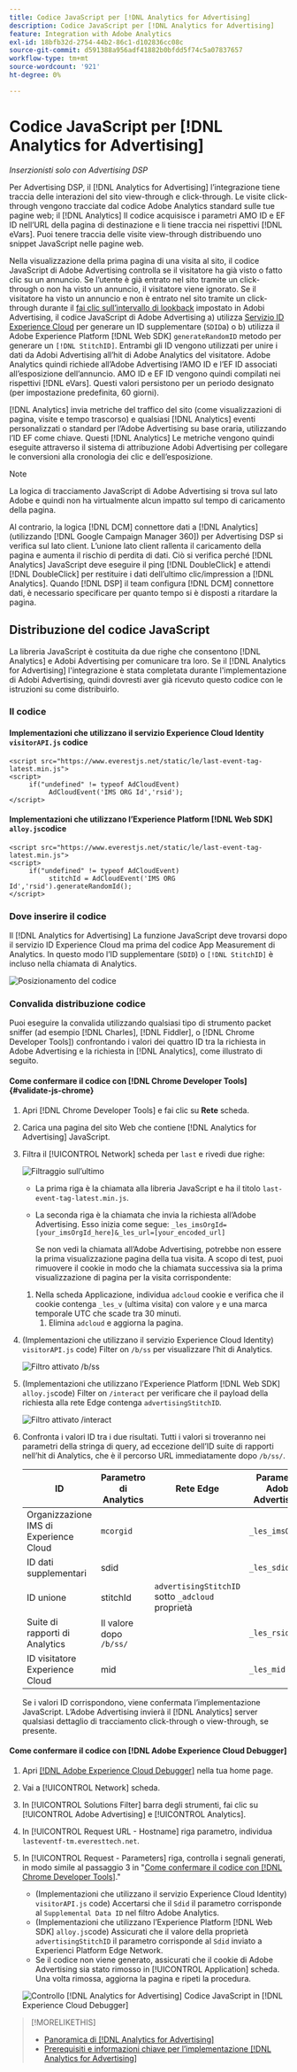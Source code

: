 ```yaml
---
title: Codice JavaScript per [!DNL Analytics for Advertising]
description: Codice JavaScript per [!DNL Analytics for Advertising]
feature: Integration with Adobe Analytics
exl-id: 18bfb32d-2754-44b2-86c1-d102836cc08c
source-git-commit: d591388a956adf41882b0bfdd5f74c5a07837657
workflow-type: tm+mt
source-wordcount: '921'
ht-degree: 0%

---
```


# Codice JavaScript per [!DNL Analytics for Advertising]

*Inserzionisti solo con Advertising DSP*

Per Advertising DSP, il [!DNL Analytics for Advertising] l’integrazione tiene traccia delle interazioni del sito view-through e click-through. Le visite click-through vengono tracciate dal codice Adobe Analytics standard sulle tue pagine web; il [!DNL Analytics] Il codice acquisisce i parametri AMO ID e EF ID nell’URL della pagina di destinazione e li tiene traccia nei rispettivi [!DNL eVars]. Puoi tenere traccia delle visite view-through distribuendo uno snippet JavaScript nelle pagine web.

Nella visualizzazione della prima pagina di una visita al sito, il codice JavaScript di Adobe Advertising controlla se il visitatore ha già visto o fatto clic su un annuncio. Se l’utente è già entrato nel sito tramite un click-through o non ha visto un annuncio, il visitatore viene ignorato. Se il visitatore ha visto un annuncio e non è entrato nel sito tramite un click-through durante il [fai clic sull’intervallo di lookback](/help/integrations/analytics/prerequisites.md#lookback-a4adc) impostato in Adobi Advertising, il codice JavaScript di Adobe Advertising a) utilizza [Servizio ID Experience Cloud](https://experienceleague.adobe.com/docs/id-service/using/home.html) per generare un ID supplementare (`SDID`a) o b) utilizza il Adobe Experience Platform [!DNL Web SDK] `generateRandomID` metodo per generare un `[!DNL StitchID]`. Entrambi gli ID vengono utilizzati per unire i dati da Adobi Advertising all’hit di Adobe Analytics del visitatore. Adobe Analytics quindi richiede all’Adobe Advertising l’AMO ID e l’EF ID associati all’esposizione dell’annuncio. AMO ID e EF ID vengono quindi compilati nei rispettivi [!DNL eVars]. Questi valori persistono per un periodo designato (per impostazione predefinita, 60 giorni).

[!DNL Analytics] invia metriche del traffico del sito (come visualizzazioni di pagina, visite e tempo trascorso) e qualsiasi [!DNL Analytics] eventi personalizzati o standard per l’Adobe Advertising su base oraria, utilizzando l’ID EF come chiave. Questi [!DNL Analytics] Le metriche vengono quindi eseguite attraverso il sistema di attribuzione Adobi Advertising per collegare le conversioni alla cronologia dei clic e dell’esposizione.

>[!NOTE]
>
>La logica di tracciamento JavaScript di Adobe Advertising si trova sul lato Adobe e quindi non ha virtualmente alcun impatto sul tempo di caricamento della pagina.
>
>Al contrario, la logica [!DNL DCM] connettore dati a [!DNL Analytics] (utilizzando [!DNL Google Campaign Manager 360]) per Advertising DSP si verifica sul lato client. L’unione lato client rallenta il caricamento della pagina e aumenta il rischio di perdita di dati. Ciò si verifica perché [!DNL Analytics] JavaScript deve eseguire il ping [!DNL DoubleClick] e attendi [!DNL DoubleClick] per restituire i dati dell’ultimo clic/impression a [!DNL Analytics]. Quando [!DNL DSP] il team configura [!DNL DCM] connettore dati, è necessario specificare per quanto tempo si è disposti a ritardare la pagina.

## Distribuzione del codice JavaScript

La libreria JavaScript è costituita da due righe che consentono [!DNL Analytics] e Adobi Advertising per comunicare tra loro. Se il [!DNL Analytics for Advertising] l&#39;integrazione è stata completata durante l&#39;implementazione di Adobi Advertising, quindi dovresti aver già ricevuto questo codice con le istruzioni su come distribuirlo.

### Il codice

#### Implementazioni che utilizzano il servizio Experience Cloud Identity `visitorAPI.js` codice

```
<script src="https://www.everestjs.net/static/le/last-event-tag-latest.min.js">
<script>
     if("undefined" != typeof AdCloudEvent) 
          AdCloudEvent('IMS ORG Id','rsid');
</script>
```

#### Implementazioni che utilizzano l’Experience Platform [!DNL Web SDK] `alloy.js`codice

```
<script src="https://www.everestjs.net/static/le/last-event-tag-latest.min.js">
<script>
     if("undefined" != typeof AdCloudEvent) 
          stitchId = AdCloudEvent('IMS ORG Id','rsid').generateRandomId();
</script>
```

### Dove inserire il codice

Il [!DNL Analytics for Advertising] La funzione JavaScript deve trovarsi dopo il servizio ID Experience Cloud ma prima del codice App Measurement di Analytics. In questo modo l’ID supplementare (`SDID`) o `[!DNL StitchID]` è incluso nella chiamata di Analytics.

![Posizionamento del codice](/help/integrations/assets/a4adc-code-placement.png)

### Convalida distribuzione codice

Puoi eseguire la convalida utilizzando qualsiasi tipo di strumento packet sniffer (ad esempio [!DNL Charles], [!DNL Fiddler], o [!DNL Chrome Developer Tools]) confrontando i valori dei quattro ID tra la richiesta in Adobe Advertising e la richiesta in [!DNL Analytics], come illustrato di seguito.

#### Come confermare il codice con [!DNL Chrome Developer Tools] {#validate-js-chrome}

1. Apri [!DNL Chrome Developer Tools] e fai clic su **Rete** scheda.

1. Carica una pagina del sito Web che contiene [!DNL Analytics for Advertising] JavaScript.

1. Filtra il [!UICONTROL Network] scheda per `last` e rivedi due righe:

   ![Filtraggio sull’ultimo](/help/integrations/assets/a4adc-code-validation-filter-last.png)

   * La prima riga è la chiamata alla libreria JavaScript e ha il titolo `last-event-tag-latest.min.js`.
   * La seconda riga è la chiamata che invia la richiesta all’Adobe Advertising. Esso inizia come segue: `_les_imsOrgId=[your_imsOrgId_here]&_les_url=[your_encoded_url]`

     Se non vedi la chiamata all’Adobe Advertising, potrebbe non essere la prima visualizzazione pagina della tua visita. A scopo di test, puoi rimuovere il cookie in modo che la chiamata successiva sia la prima visualizzazione di pagina per la visita corrispondente:

   1. Nella scheda Applicazione, individua `adcloud` cookie e verifica che il cookie contenga `_les_v` (ultima visita) con valore `y` e una marca temporale UTC che scade tra 30 minuti.
      1. Elimina `adcloud` e aggiorna la pagina.

1. (Implementazioni che utilizzano il servizio Experience Cloud Identity) `visitorAPI.js` code) Filter on `/b/ss` per visualizzare l’hit di Analytics.

   ![Filtro attivato `/b/ss`](/help/integrations/assets/a4adc-code-validation-filter-bss.png)

1. (Implementazioni che utilizzano l’Experience Platform [!DNL Web SDK] `alloy.js`code) Filter on `/interact` per verificare che il payload della richiesta alla rete Edge contenga `advertisingStitchID`.

   ![Filtro attivato `/interact`](/help/integrations/assets/a4adc-code-validation-filter-interact.png)

1. Confronta i valori ID tra i due risultati. Tutti i valori si troveranno nei parametri della stringa di query, ad eccezione dell’ID suite di rapporti nell’hit di Analytics, che è il percorso URL immediatamente dopo `/b/ss/`.

   | ID | Parametro di Analytics | Rete Edge | Parametro Adobi Advertising |
   | --- | --- | --- | --- |
   | Organizzazione IMS di Experience Cloud | `mcorgid` |  | `_les_imsOrgid` |
   | ID dati supplementari | sdid |  | `_les_sdid` |
   | ID unione | stitchId | `advertisingStitchID` sotto `_adcloud` proprietà |  |
   | Suite di rapporti di Analytics | Il valore dopo `/b/ss/` | | `_les_rsid` |
   | ID visitatore Experience Cloud | mid |  | `_les_mid` |

   Se i valori ID corrispondono, viene confermata l’implementazione JavaScript. L’Adobe Advertising invierà il [!DNL Analytics] server qualsiasi dettaglio di tracciamento click-through o view-through, se presente.

#### Come confermare il codice con [!DNL Adobe Experience Cloud Debugger]

1. Apri [[!DNL Adobe Experience Cloud Debugger]](https://experienceleague.adobe.com/docs/debugger/using-v2/summary.html) nella tua home page.
1. Vai a [!UICONTROL Network] scheda.
1. In [!UICONTROL Solutions Filter] barra degli strumenti, fai clic su [!UICONTROL Adobe Advertising] e [!UICONTROL Analytics].
1. In [!UICONTROL Request URL - Hostname] riga parametro, individua `lasteventf-tm.everesttech.net`.
1. In [!UICONTROL Request - Parameters] riga, controlla i segnali generati, in modo simile al passaggio 3 in &quot;[Come confermare il codice con [!DNL Chrome Developer Tools]](#validate-js-chrome).&quot;
   * (Implementazioni che utilizzano il servizio Experience Cloud Identity) `visitorAPI.js` code) Accertarsi che il `Sdid` il parametro corrisponde al `Supplemental Data ID` nel filtro Adobe Analytics.
   * (Implementazioni che utilizzano l’Experience Platform [!DNL Web SDK] `alloy.js`code) Assicurati che il valore della proprietà `advertisingStitchID` il parametro corrisponde al `Sdid` inviato a Experienci Platform Edge Network.
   * Se il codice non viene generato, assicurati che il cookie di Adobe Advertising sia stato rimosso in [!UICONTROL Application] scheda. Una volta rimossa, aggiorna la pagina e ripeti la procedura.

   ![Controllo [!DNL Analytics for Advertising] Codice JavaScript in [!DNL Experience Cloud Debugger]](/help/integrations/assets/a4adc-js-audit-debugger.png)

>[!MORELIKETHIS]
>
>* [Panoramica di [!DNL Analytics for Advertising]](overview.md)
>* [Prerequisiti e informazioni chiave per l’implementazione [!DNL Analytics for Advertising]](prerequisites.md)
